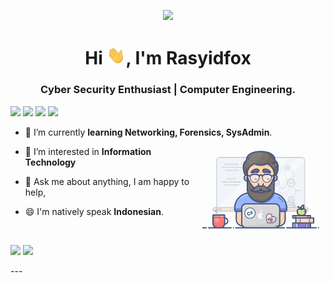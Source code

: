 <p align="center">
  <img style="width:8rem; height:auto" src="https://cdn.dribbble.com/users/1787323/screenshots/10091971/media/d43c019bfeff34be8816481e843ea8c1.png"/>
</p>
<h1 align="center">Hi <img src="https://raw.githubusercontent.com/ABSphreak/ABSphreak/master/gifs/Hi.gif" width="30px">, I'm Rasyidfox</h1>
<h3 font-size="20" align="center">Cyber Security Enthusiast | Computer Engineering.</h3>
<p><img src="https://badges.frapsoft.com/os/v2/open-source.svg?v=103" width=90px></a>
<img src="https://img.shields.io/badge/Os-Debian-a80030" width=55px>
<img src="https://img.shields.io/github/followers/rasyidfox?color=%234CC61E&label=GitHub%20Followers%20%3A" width=95px>
<img src="https://views.whatilearened.today/views/github/rasyidfox/views.svg" width=44px></p>

- 🌱 I’m currently **learning Networking, Forensics, SysAdmin**. <img align="right" style="width:13rem; height:auto" src="https://raw.githubusercontent.com/Elanza-48/Elanza-48/41a4790484e268102dfdab2b7c59d440d3ffafab/resources/img/geek.gif"/>

- 👀 I’m interested in **Information Technology**
- 💬 Ask me about anything, I am happy to help,
- 😄 I'm natively speak **Indonesian**.
<br>
<p>
<img src="https://github-readme-stats.vercel.app/api?username=rasyidfox&hide=[%22issues%22]&show_icons=true">
<img src="https://github-readme-stats-anuraghazra1.vercel.app/api/top-langs/?username=rasyidfox">
</p>
---
<!---
rasyidfox/rasyidfox is a ✨ special ✨ repository because its `README.md` (this file) appears on your GitHub profile.
You can click the Preview link to take a look at your changes.
--->
